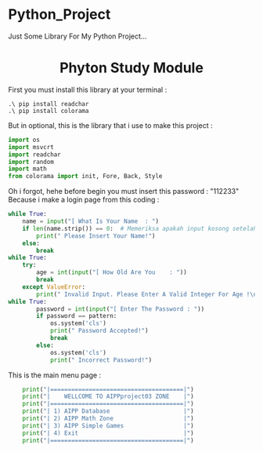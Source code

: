 # Python_Project
Just Some Library For My Python Project...

<h1 align="center">Phyton Study Module</h1>
First you must install this library at your terminal :

```
.\ pip install readchar
.\ pip install colorama
```

But in optional, this is the library that i use to make this project :

```python
import os
import msvcrt
import readchar
import random
import math
from colorama import init, Fore, Back, Style
```

Oh i forgot, hehe before begin you must insert this password : "112233"
Because i make a login page from this coding :

```python
while True:
    name = input("[ What Is Your Name  : ")
    if len(name.strip()) == 0:  # Memeriksa apakah input kosong setelah menghapus spasi di awal dan akhir
        print(" Please Insert Your Name!")
    else:
        break
while True:
    try:
        age = int(input("[ How Old Are You    : "))
        break
    except ValueError:
        print(" Invalid Input. Please Enter A Valid Integer For Age !\n")
while True:
        password = int(input("[ Enter The Password : "))
        if password == pattern:
            os.system('cls')
            print(" Password Accepted!")
            break
        else:
            os.system('cls')
            print(" Incorrect Password!")
```

This is the main menu page :

```Python
    print("|======================================|")
    print("|    WELLCOME TO AIPPproject03 ZONE    |")
    print("|======================================|")
    print("| 1) AIPP Database                     |")
    print("| 2) AIPP Math Zone                    |")
    print("| 3) AIPP Simple Games                 |")
    print("| 4) Exit                              |")
    print("|======================================|")
```
